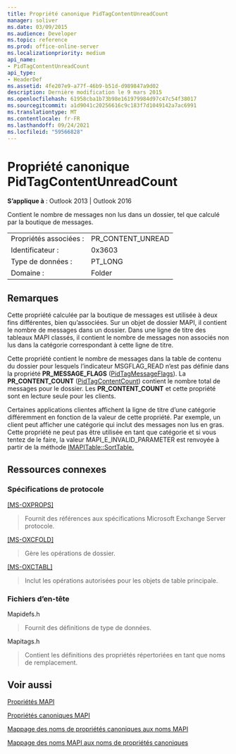 ```yaml
---
title: Propriété canonique PidTagContentUnreadCount
manager: soliver
ms.date: 03/09/2015
ms.audience: Developer
ms.topic: reference
ms.prod: office-online-server
ms.localizationpriority: medium
api_name:
- PidTagContentUnreadCount
api_type:
- HeaderDef
ms.assetid: 4fe207e9-a77f-46b9-b51d-d989847a9d02
description: Dernière modification le 9 mars 2015
ms.openlocfilehash: 61958cba1b73b98e161979984d97c47c54f38017
ms.sourcegitcommit: a1d9041c20256616c9c183f7d1049142a7ac6991
ms.translationtype: MT
ms.contentlocale: fr-FR
ms.lasthandoff: 09/24/2021
ms.locfileid: "59566828"
---
```

# <a name="pidtagcontentunreadcount-canonical-property"></a>Propriété canonique PidTagContentUnreadCount

  
  
**S’applique à** : Outlook 2013 | Outlook 2016 
  
Contient le nombre de messages non lus dans un dossier, tel que calculé par la boutique de messages. 
  
|||
|:-----|:-----|
|Propriétés associées :  <br/> |PR_CONTENT_UNREAD  <br/> |
|Identificateur :  <br/> |0x3603  <br/> |
|Type de données :  <br/> |PT_LONG  <br/> |
|Domaine :  <br/> |Folder  <br/> |
   
## <a name="remarks"></a>Remarques

Cette propriété calculée par la boutique de messages est utilisée à deux fins différentes, bien qu’associées. Sur un objet de dossier MAPI, il contient le nombre de messages dans un dossier. Dans une ligne de titre des tableaux MAPI classés, il contient le nombre de messages non associés non lus dans la catégorie correspondant à cette ligne de titre.
  
Cette propriété contient le nombre de messages dans la table de contenu du dossier pour lesquels l’indicateur MSGFLAG_READ n’est pas définie dans la propriété **PR_MESSAGE_FLAGS** ([PidTagMessageFlags](pidtagmessageflags-canonical-property.md)). La **PR_CONTENT_COUNT** ([PidTagContentCount](pidtagcontentcount-canonical-property.md)) contient le nombre total de messages pour le dossier. Les **PR_CONTENT_COUNT** et cette propriété sont en lecture seule pour les clients. 
  
Certaines applications clientes affichent la ligne de titre d’une catégorie différemment en fonction de la valeur de cette propriété. Par exemple, un client peut afficher une catégorie qui inclut des messages non lus en gras. Cette propriété ne peut pas être utilisée en tant que catégorie et si vous tentez de le faire, la valeur MAPI_E_INVALID_PARAMETER est renvoyée à partir de la méthode [IMAPITable::SortTable.](imapitable-sorttable.md) 
  
## <a name="related-resources"></a>Ressources connexes

### <a name="protocol-specifications"></a>Spécifications de protocole

[[MS-OXPROPS]](https://msdn.microsoft.com/library/f6ab1613-aefe-447d-a49c-18217230b148%28Office.15%29.aspx)
  
> Fournit des références aux spécifications Microsoft Exchange Server protocole.
    
[[MS-OXCFOLD]](https://msdn.microsoft.com/library/c0f31b95-c07f-486c-98d9-535ed9705fbf%28Office.15%29.aspx)
  
> Gère les opérations de dossier.
    
[[MS-OXCTABL]](https://msdn.microsoft.com/library/d33612dc-36a8-4623-8a26-c156cf8aae4b%28Office.15%29.aspx)
  
> Inclut les opérations autorisées pour les objets de table principale.
    
### <a name="header-files"></a>Fichiers d’en-tête

Mapidefs.h
  
> Fournit des définitions de type de données.
    
Mapitags.h
  
> Contient les définitions des propriétés répertoriées en tant que noms de remplacement.
    
## <a name="see-also"></a>Voir aussi



[Propriétés MAPI](mapi-properties.md)
  
[Propriétés canoniques MAPI](mapi-canonical-properties.md)
  
[Mappage des noms de propriétés canoniques aux noms MAPI](mapping-canonical-property-names-to-mapi-names.md)
  
[Mappage des noms MAPI aux noms de propriétés canoniques](mapping-mapi-names-to-canonical-property-names.md)

